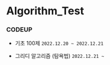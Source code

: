 # Algorithm_Test

### CODEUP

- 기초 100제 `2022.12.20 ~ 2022.12.21`

- 그리디 알고리즘 (탐욕법) `2022.12.21 ~ `

